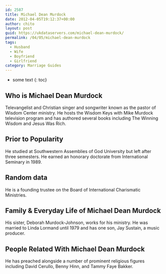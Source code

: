 ```yaml
---
id: 2587
title: Michael Dean Murdock
date: 2012-04-05T19:12:37+00:00
author: chito
layout: post
guid: https://ukdataservers.com/michael-dean-murdock/
permalink: /04/05/michael-dean-murdock
tags:
  - Husband
  - Wife
  - Boyfriend
  - Girlfriend
category: Marriage Guides
---
```


* some text
{: toc}
          
          
## Who is  Michael Dean Murdock
                  
                  
                  
Televangelist and Christian singer and songwriter known as the pastor of Wisdom Center ministry. He hosts the Wisdom Keys with Mike Murdock television program and has authored several books including The Winning Wisdom and Jesus Was Rich.
                  
                
                
                
## Prior to Popularity 
                  
                  
                  
He studied at Southwestern Assemblies of God University but left after three semesters. He earned an honorary doctorate from International Seminary in 1989.
                  
                
                
                
## Random data 
                  
                  
                  
He is a founding trustee on the Board of International Charismatic Ministries.
                  
                
                
                
## Family & Everyday Life of Michael Dean Murdock
                  
                  
                  
His sister, Deborah Murdock-Johnson, works for his ministry. He was married to Linda Lormand until 1979 and has one son, Jay Sustain, a music producer.
                  
                
                
                
## People Related With  Michael Dean Murdock
                  
                  
                  
He has preached alongside a number of prominent religious figures including David Cerullo, Benny Hinn, and Tammy Faye Bakker.
                  
                
              
            
          
          
          
    
    
  
